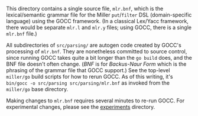 This directory contains a single source file, `mlr.bnf`, which is the
lexical/semantic grammar file for the Miller `put`/`filter` DSL
(domain-specific language) using the GOCC framework. (In a classical Lex/Yacc
framework, there would be separate `mlr.l` and `mlr.y` files; using GOCC, there
is a single `mlr.bnf` file.)

All subdirectories of `src/parsing/` are autogen code created by GOCC's
processing of `mlr.bnf`. They are nonetheless committed to source control,
since running GOCC takes quite a bit longer than the `go build` does, and the
BNF file doesn't often change. (_BNF_ is for _Backus-Naur Form_ which is the
phrasing of the grammar file that GOCC support.) See the top-level `miller/go`
build scripts for how to rerun GOCC. As of this writing, it's `bin/gocc -o
src/parsing src/parsing/mlr.bnf` as invoked from the `miller/go` base
directory.

Making changes to `mlr.bnf` requires several minutes to re-run GOCC. For
experimental changes, please see the
[experiments](../../../experiments/dsl-parser) directory.
